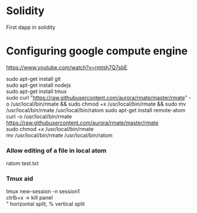 # Solidity
First dapp in solidity


# Configuring google compute engine
https://www.youtube.com/watch?v=rmtsh7Q7sbE

sudo apt-get install git  
sudo apt-get install nodejs  
sudo apt-get install tmux  
sudo curl "https://raw.githubusercontent.com/aurora/rmate/master/rmate" -o /usr/local/bin/rmate && sudo chmod +x /usr/local/bin/rmate && sudo mv /usr/local/bin/rmate /usr/local/bin/ratom
sudo apt-get install remote-atom  
curl -o /usr/local/bin/rmate https://raw.githubusercontent.com/aurora/rmate/master/rmate  
sudo chmod +x /usr/local/bin/rmate  
mv /usr/local/bin/rmate /usr/local/bin/ratom  

### Allow editing of a file in local atom  
ratom test.txt   

### Tmux aid  
tmux new-session -n session1  
ctrlb+x -> kill panel  
" horizontal split, % vertical split  
